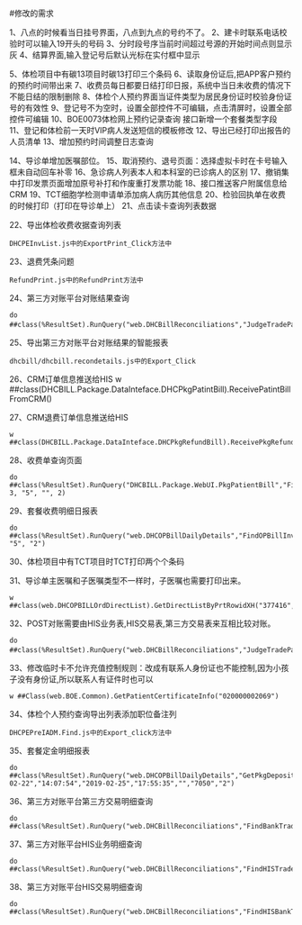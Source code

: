 #修改的需求

1、八点的时候看当日挂号界面，八点到九点的号约不了。
2、建卡时联系电话校验时可以输入19开头的号码
3、分时段号序当前时间超过号源的开始时间点则显示灰
4、结算界面,输入登记号后默认光标在实付框中显示

5、体检项目中有碳13项目时碳13打印三个条码
6、读取身份证后,把APP客户预约的预约时间带出来
7、收费员每日都要日结打印日报，系统中当日未收费的情况下不能日结的限制删除
8、体检个人预约界面当证件类型为居民身份证时校验身份证号的有效性
9、登记号不为空时，设置全部控件不可编辑，点击清屏时，设置全部控件可编辑
10、BOE0073体检网上预约记录查询 接口新增一个套餐类型字段
11、登记和体检前一天时VIP病人发送短信的模板修改
12、导出已经打印出报告的人员清单
13、增加预约时间调整日志查询


14、导诊单增加医嘱部位。
15、取消预约、退号页面：选择虚拟卡时在卡号输入框未自动回车补零
16、急诊病人列表本人和本科室的已诊病人的区别
17、撤销集中打印发票页面增加原号补打和作废重打发票功能
18、接口推送客户附属信息给CRM
19、TCT细胞学检测申请单添加病人病历其他信息
20、检验回执单在收费的时候打印（打印在导诊单上）
21、点击读卡查询列表数据





22、导出体检收费收据查询列表

	DHCPEInvList.js中的ExportPrint_Click方法中

23、退费凭条问题
	
	RefundPrint.js中的RefundPrint方法中
	
24、第三方对账平台对账结果查询

	do ##class(%ResultSet).RunQuery("web.DHCBillReconciliations","JudgeTradePay"）
	
25、导出第三方对账平台对账结果的智能报表

	dhcbill/dhcbill.recondetails.js中的Export_Click

26、CRM订单信息推送给HIS
	 w ##class(DHCBILL.Package.DataInteface.DHCPkgPatintBill).ReceivePatintBillFromCRM()

27、CRM退费订单信息推送给HIS

	w ##class(DHCBILL.Package.DataInteface.DHCPkgRefundBill).ReceivePkgRefundBillFromCRM("")
28、收费单查询页面

	do ##class(%ResultSet).RunQuery("DHCBILL.Package.WebUI.PkgPatientBill","FindPkgPatBill", 3, "5", "", 2)

29、套餐收费明细日报表
	
	do ##class(%ResultSet).RunQuery("web.DHCOPBillDailyDetails","FindOPBillInvDetails","","","","","33050", "5", "2")
	
30、体检项目中有TCT项目时TCT打印两个个条码

	
31、导诊单主医嘱和子医嘱类型不一样时，子医嘱也需要打印出来。

	w ##class(web.DHCOPBILLOrdDirectList).GetDirectListByPrtRowidXH("377416","238^^^")

32、POST对账需要由HIS业务表,HIS交易表,第三方交易表来互相比较对账。

	do ##class(%ResultSet).RunQuery("web.DHCBillReconciliations","JudgeTradePay"）

33、修改临时卡不允许充值控制规则：改成有联系人身份证也不能控制,因为小孩子没有身份证,所以联系人有证件时也可以

	w ##Class(web.BOE.Common).GetPatientCertificateInfo("020000002069")
	
34、体检个人预约查询导出列表添加职位备注列

	DHCPEPreIADM.Find.js中的Export_click方法中
35、套餐定金明细报表

	do ##class(%ResultSet).RunQuery("web.DHCOPBillDailyDetails","GetPkgDeposit","2019-02-22","14:07:54","2019-02-25","17:55:35","","7050","2")

36、第三方对账平台第三方交易明细查询

	do ##class(%ResultSet).RunQuery("web.DHCBillReconciliations","FindBankTradeDetails")

37、第三方对账平台HIS业务明细查询

	do ##class(%ResultSet).RunQuery("web.DHCBillReconciliations","FindHISTradeDetail")

38、第三方对账平台HIS交易明细查询

	do ##class(%ResultSet).RunQuery("web.DHCBillReconciliations","FindHISBankTradeDetail")
